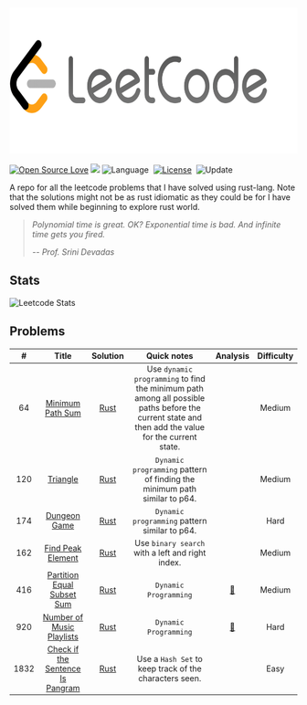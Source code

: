 <!-- PROJECT LOGO -->
<br />
<p align="center">
  <a href="https://github.com/qberg/leetcode-rust">
    <img src="./assets/images/logo.png" alt="Logo" width="680" height="256">
  </a>
</p>

[![Open Source Love](https://badges.frapsoft.com/os/v1/open-source.svg?v=102)](https://github.com/ellerbrock/open-source-badge/)
![](https://img.shields.io/badge/%3E-leetcode-green.svg)
![Language](https://img.shields.io/badge/language-Rust-orange.svg)&nbsp;
[![License](https://img.shields.io/badge/license-MIT-blue.svg)](./LICENSE.md)&nbsp;
![Update](https://img.shields.io/badge/update-daily-green.svg)&nbsp;

A repo for all the leetcode problems that I have solved using rust-lang. Note that the solutions might not be as rust idiomatic as they could be for I have solved them while beginning to explore rust world. 

> *Polynomial time is great. OK? Exponential time is bad. And infinite time gets you fired.* 
>                                                                                            
> *-- Prof. Srini Devadas*

## Stats 

![Leetcode Stats](https://leetcard.jacoblin.cool/qberg?theme=dark)

## Problems

|  #  |                Title                            | Solution |         Quick notes          | Analysis | Difficulty | 
| :-: | :---------------------------------------------: | :------: | :--------------------------: | :------: | :--------: |
| 64  | [Minimum Path Sum](https://leetcode.com/problems/minimum-path-sum/) | [Rust](https://github.com/qberg/leetcode-rust/blob/master/src/solutions/p0064_minimum_path_sum.rs) | Use `dynamic programming` to find the minimum path among all possible paths before the current state and then add the value for the current state. | | Medium |
| 120 | [Triangle](https://leetcode.com/problems/triangle/) | [Rust](https://github.com/qberg/leetcode-rust/blob/master/src/solutions/p0120_triangle.rs) | `Dynamic programming` pattern of finding the minimum path similar to p64. | | Medium |
| 174 | [Dungeon Game](https://leetcode.com/problems/dungeon-game/) | [Rust](https://github.com/qberg/leetcode-rust/blob/master/src/solutions/p0174_dungeon_game.rs) | `Dynamic programming` pattern similar to p64. | | Hard |
| 162 | [Find Peak Element](https://leetcode.com/problems/find-peak-element/https://leetcode.com/problems/find-peak-element/) | [Rust](https://github.com/qberg/leetcode-rust/blob/master/src/solutions/p0162_find_peak_element.rs) | Use `binary search` with a left and right index. | | Medium | 
| 416 | [Partition Equal Subset Sum](https://leetcode.com/problems/partition-equal-subset-sum/) | [Rust](https://github.com/qberg/leetcode-rust/blob/master/src/solutions/p0416_partition_equal_subset_sum.rs) | `Dynamic Programming` | [:memo:](https://github.com/qberg/leetcode-rust/blob/master/notes/p0416_partition_equal_subset_sum.md) | Medium |
| 920 | [Number of Music Playlists](https://leetcode.com/problems/number-of-music-playlists/) | [Rust](https://github.com/qberg/leetcode-rust/blob/master/src/solutions/p0920_number_of_music_playlists.rs) | `Dynamic Programming` | [:memo:](https://github.com/qberg/leetcode-rust/blob/master/notes/p0920_number_of_music_playlists.md) | Hard |
| 1832 | [Check if the Sentence Is Pangram](https://leetcode.com/problems/check-if-the-sentence-is-pangram/) | [Rust](https://github.com/qberg/leetcode-rust/blob/master/src/solutions/p1832_check_if_pangram.rs) | Use a `Hash Set` to keep track of the characters seen.| | Easy |














